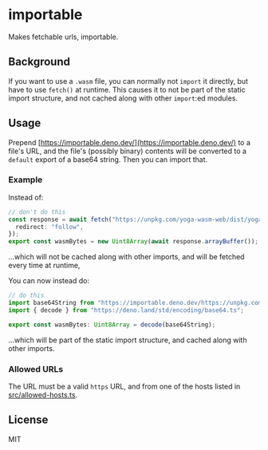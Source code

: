 # importable

Makes fetchable urls, importable.

## Background

If you want to use a `.wasm` file, you can normally not `import` it directly,
but have to use `fetch()` at runtime. This causes it to not be part of the
static import structure, and not cached along with other `import`:ed modules.

## Usage

Prepend [https://importable.deno.dev/](https://importable.deno.dev/) to a file's
URL, and the file's (possibly binary) contents will be converted to a `default`
export of a base64 string. Then you can import that.

### Example

Instead of:

```ts
// don't do this
const response = await fetch("https://unpkg.com/yoga-wasm-web/dist/yoga.wasm", {
  redirect: "follow",
});
export const wasmBytes = new Uint8Array(await response.arrayBuffer());
```

...which will not be cached along with other imports, and will be fetched every
time at runtime,

You can now instead do:

```ts
// do this
import base64String from "https://importable.deno.dev/https://unpkg.com/yoga-wasm-web/dist/yoga.wasm";
import { decode } from "https://deno.land/std/encoding/base64.ts";

export const wasmBytes: Uint8Array = decode(base64String);
```

...which will be part of the static import structure, and cached along with
other imports.

### Allowed URLs

The URL must be a valid `https` URL, and from one of the hosts listed in
[src/allowed-hosts.ts](src/allowed-hosts.ts).

## License

MIT
